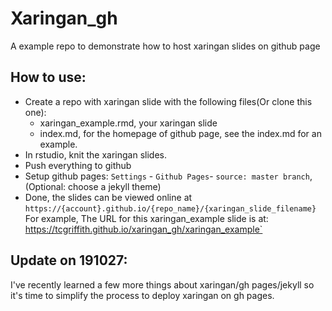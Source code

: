 # Xaringan_gh

A example repo to demonstrate how to host xaringan slides on github page


## How to use:

- Create a repo with xaringan slide with the following files(Or clone this one):
    - xaringan_example.rmd, your xaringan slide
    - index.md, for the homepage of github page, see the index.md for an example.
- In rstudio, knit the xaringan slides.
- Push everything to github
- Setup github pages: `Settings` - `Github Pages`- `source: master branch`, (Optional: choose a jekyll theme)
- Done, the slides can be viewed online at `https://{account}.github.io/{repo_name}/{xaringan_slide_filename}`
For example, The URL for this xaringan_example slide is at: https://tcgriffith.github.io/xaringan_gh/xaringan_example`




## Update on 191027:

I've recently learned a few more things about xaringan/gh pages/jekyll so it's time to simplify the process to deploy xaringan on gh pages.
